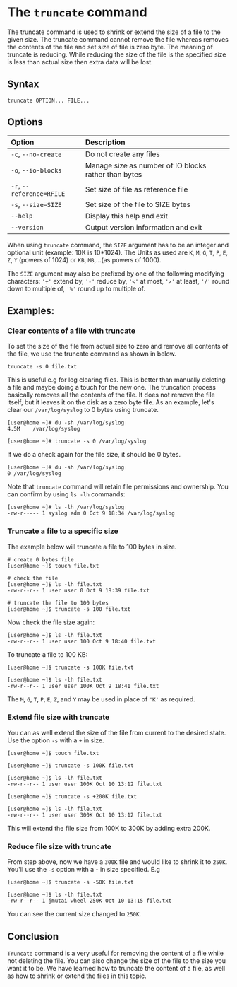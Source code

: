 # The `truncate` command

The truncate command is used to shrink or extend the size of a file to the given size. The truncate command cannot remove the file whereas removes the contents of the file and set size of file is zero byte. The meaning of truncate is reducing. While reducing the size of the file is the specified size is less than actual size then extra data will be lost.

## Syntax

```
truncate OPTION... FILE...
```

## Options

|**Option**|**Description**|
|:--|:--|
|`-c`, `--no-create`|Do not create any files|
|`-o`, `--io-blocks`|Manage size as number of IO blocks rather than bytes|
|`-r`, `--reference=RFILE`|Set size of file as reference file|
|`-s`, `--size=SIZE`|Set size of the file to SIZE bytes|
|`--help`|Display this help and exit|
|`--version`|Output version information and exit|

When using `truncate` command, the `SIZE` argument has to be an integer and optional unit (example: 10K is 10*1024). The Units as used are `K`, `M`, `G`, `T`, `P`, `E`, `Z`, `Y` (powers of 1024) or `KB`, `MB`,...(as powers of 1000).

The `SIZE` argument may also be prefixed by one of the following modifying characters: `'+'` extend by, `'-'` reduce by, `'<'` at most, `'>'` at least, `'/'` round down to multiple of, `'%'` round up to multiple of.

## Examples:

### Clear contents of a file with truncate

To set the size of the file from actual size to zero and remove all contents of the file, we use the truncate command as shown in below.

```
truncate -s 0 file.txt
```

This is useful e.g for log clearing files. This is better than manually deleting a file and maybe doing a touch for the new one. The truncation process basically removes all the contents of the file. It does not remove the file itself, but it leaves it on the disk as a zero byte file. As an example, let's clear our `/var/log/syslog` to 0 bytes using truncate.

```
[user@home ~]# du -sh /var/log/syslog
4.5M	/var/log/syslog

[user@home ~]# truncate -s 0 /var/log/syslog
```

If we do a check again for the file size, it should be 0 bytes.

```
[user@home ~]# du -sh /var/log/syslog
0 /var/log/syslog
```

Note that `truncate` command will retain file permissions and ownership. You can confirm by using `ls -lh` commands:

```
[user@home ~]# ls -lh /var/log/syslog
-rw-r----- 1 syslog adm 0 Oct 9 18:34 /var/log/syslog
```

### Truncate a file to a specific size

The example below will truncate a file to 100 bytes in size.

```
# create 0 bytes file
[user@home ~]$ touch file.txt

# check the file
[user@home ~]$ ls -lh file.txt 
-rw-r--r-- 1 user user 0 Oct 9 18:39 file.txt

# truncate the file to 100 bytes
[user@home ~]$ truncate -s 100 file.txt
```

Now check the file size again:

```
[user@home ~]$ ls -lh file.txt
-rw-r--r-- 1 user user 100 Oct 9 18:40 file.txt
```

To truncate a file to 100 KB:

```
[user@home ~]$ truncate -s 100K file.txt

[user@home ~]$ ls -lh file.txt 
-rw-r--r-- 1 user user 100K Oct 9 18:41 file.txt
```

The `M`, `G`, `T`, `P`, `E`, `Z`, and `Y` may be used in place of `'K'` as required.

### Extend file size with truncate

You can as well extend the size of the file from current to the desired state. Use the option `-s` with a `+` in size.

```
[user@home ~]$ touch file.txt

[user@home ~]$ truncate -s 100K file.txt

[user@home ~]$ ls -lh file.txt 
-rw-r--r-- 1 user user 100K Oct 10 13:12 file.txt

[user@home ~]$ truncate -s +200K file.txt

[user@home ~]$ ls -lh file.txt 
-rw-r--r-- 1 user user 300K Oct 10 13:12 file.txt
```

This will extend the file size from 100K to 300K by adding extra 200K.

### Reduce file size with truncate

From step above, now we have a `300K` file and would like to shrink it to `250K`. You'll use the `-s` option with a - in size specified. E.g

```
[user@home ~]$ truncate -s -50K file.txt

[user@home ~]$ ls -lh file.txt 
-rw-r--r-- 1 jmutai wheel 250K Oct 10 13:15 file.txt
```

You can see the current size changed to `250K`.

## Conclusion

`Truncate` command is a very useful for removing the content of a file while not deleting the file. You can also change the size of the file to the size you want it to be. We have learned how to truncate the content of a file, as well as how to shrink or extend the files in this topic.